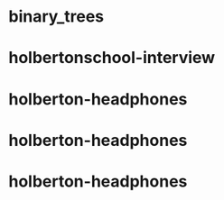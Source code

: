 # binary_trees
# holbertonschool-interview
# holberton-headphones
# holberton-headphones
# holberton-headphones
